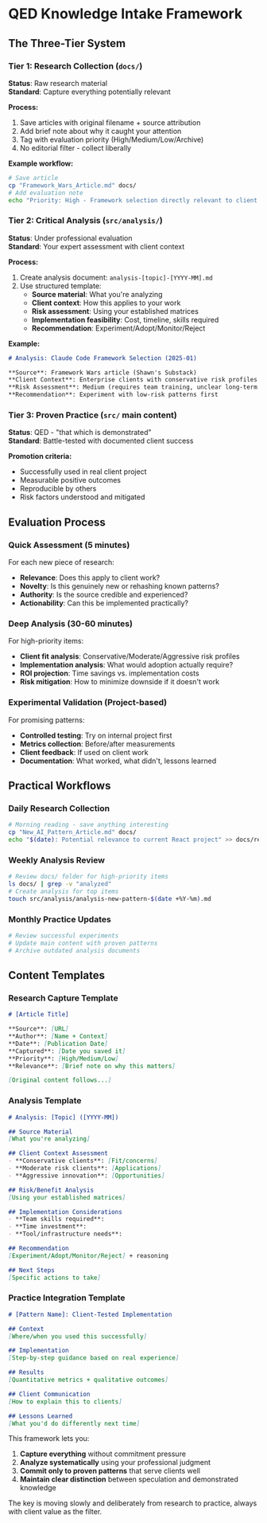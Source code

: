 # QED Knowledge Intake Framework

## The Three-Tier System

### Tier 1: Research Collection (`docs/`)
**Status**: Raw research material  
**Standard**: Capture everything potentially relevant

**Process:**
1. Save articles with original filename + source attribution
2. Add brief note about why it caught your attention
3. Tag with evaluation priority (High/Medium/Low/Archive)
4. No editorial filter - collect liberally

**Example workflow:**
```bash
# Save article
cp "Framework_Wars_Article.md" docs/
# Add evaluation note
echo "Priority: High - Framework selection directly relevant to client work" >> docs/Framework_Wars_Article.md
```

### Tier 2: Critical Analysis (`src/analysis/`)
**Status**: Under professional evaluation  
**Standard**: Your expert assessment with client context

**Process:**
1. Create analysis document: `analysis-[topic]-[YYYY-MM].md`
2. Use structured template:
   - **Source material**: What you're analyzing
   - **Client context**: How this applies to your work
   - **Risk assessment**: Using your established matrices
   - **Implementation feasibility**: Cost, timeline, skills required
   - **Recommendation**: Experiment/Adopt/Monitor/Reject

**Example:**
```markdown
# Analysis: Claude Code Framework Selection (2025-01)

**Source**: Framework Wars article (Shawn's Substack)
**Client Context**: Enterprise clients with conservative risk profiles
**Risk Assessment**: Medium (requires team training, unclear long-term support)
**Recommendation**: Experiment with low-risk patterns first
```

### Tier 3: Proven Practice (`src/` main content)
**Status**: QED - "that which is demonstrated"  
**Standard**: Battle-tested with documented client success

**Promotion criteria:**
- Successfully used in real client project
- Measurable positive outcomes
- Reproducible by others
- Risk factors understood and mitigated

## Evaluation Process

### Quick Assessment (5 minutes)
For each new piece of research:
- **Relevance**: Does this apply to client work?
- **Novelty**: Is this genuinely new or rehashing known patterns?
- **Authority**: Is the source credible and experienced?
- **Actionability**: Can this be implemented practically?

### Deep Analysis (30-60 minutes)
For high-priority items:
- **Client fit analysis**: Conservative/Moderate/Aggressive risk profiles
- **Implementation analysis**: What would adoption actually require?
- **ROI projection**: Time savings vs. implementation costs
- **Risk mitigation**: How to minimize downside if it doesn't work

### Experimental Validation (Project-based)
For promising patterns:
- **Controlled testing**: Try on internal project first
- **Metrics collection**: Before/after measurements
- **Client feedback**: If used on client work
- **Documentation**: What worked, what didn't, lessons learned

## Practical Workflows

### Daily Research Collection
```bash
# Morning reading - save anything interesting
cp "New_AI_Pattern_Article.md" docs/
echo "$(date): Potential relevance to current React project" >> docs/research-log.md
```

### Weekly Analysis Review  
```bash
# Review docs/ folder for high-priority items
ls docs/ | grep -v "analyzed" 
# Create analysis for top items
touch src/analysis/analysis-new-pattern-$(date +%Y-%m).md
```

### Monthly Practice Updates
```bash
# Review successful experiments
# Update main content with proven patterns
# Archive outdated analysis documents
```

## Content Templates

### Research Capture Template
```markdown
# [Article Title]

**Source**: [URL]  
**Author**: [Name + Context]  
**Date**: [Publication Date]  
**Captured**: [Date you saved it]  
**Priority**: [High/Medium/Low]  
**Relevance**: [Brief note on why this matters]

[Original content follows...]
```

### Analysis Template  
```markdown
# Analysis: [Topic] ([YYYY-MM])

## Source Material
[What you're analyzing]

## Client Context Assessment
- **Conservative clients**: [Fit/concerns]
- **Moderate risk clients**: [Applications]  
- **Aggressive innovation**: [Opportunities]

## Risk/Benefit Analysis
[Using your established matrices]

## Implementation Considerations
- **Team skills required**: 
- **Time investment**:
- **Tool/infrastructure needs**:

## Recommendation
[Experiment/Adopt/Monitor/Reject] + reasoning

## Next Steps
[Specific actions to take]
```

### Practice Integration Template
```markdown
# [Pattern Name]: Client-Tested Implementation

## Context
[Where/when you used this successfully]

## Implementation
[Step-by-step guidance based on real experience]

## Results
[Quantitative metrics + qualitative outcomes]

## Client Communication
[How to explain this to clients]

## Lessons Learned
[What you'd do differently next time]
```

This framework lets you:
1. **Capture everything** without commitment pressure
2. **Analyze systematically** using your professional judgment  
3. **Commit only to proven patterns** that serve clients well
4. **Maintain clear distinction** between speculation and demonstrated knowledge

The key is moving slowly and deliberately from research to practice, always with client value as the filter.